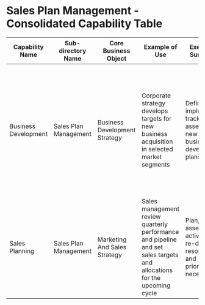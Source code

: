 # Sales Plan Management - Consolidated Capability Table

| Capability Name | Sub-directory Name | Core Business Object | Example of Use | Executive Summary | Key Features |
|---|---|---|---|---|---|
| Business Development | Sales Plan Management | Business Development Strategy | Corporate strategy develops targets for new business acquisition in selected market segments | Define, implement, track and assess the new business development plans | Define governing policies and guidelines, Define business goals, Define supporting business development strategies, Track progress towards goals and direct activity |
| Sales Planning | Sales Plan Management | Marketing And Sales Strategy | Sales management review quarterly performance and pipeline and set sales targets and allocations for the upcoming cycle | Plan, and assess sales activity and re-direct resources and priorities as necessary | Plan sales activity, Assess sales performance, Re-direct resources as necessary, Set priorities for sales activities |